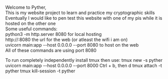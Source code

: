 Welcome to Pyther,  
This is my website project to learn and practice my cryptographic skills  
Eventually I would like to pen test this website with one of my pis while it is hosted on the other one  
Some useful commands:  
python3 -m http.server 8080         for local hosting  
http://<pi-ip>:8080                 the url for the web  (or atleast the wifi i am on)    
uvicorn main:app --host 0.0.0.0 --port 8080          to host on the web  
All of these commands are using port 8080

To run completely independently install tmux then use:
tmux new -s pyther
uvicorn main:app --host 0.0.0.0 --port 8000
Ctrl + b, then d
tmux attach -t pyther
tmux kill-session -t pyther


